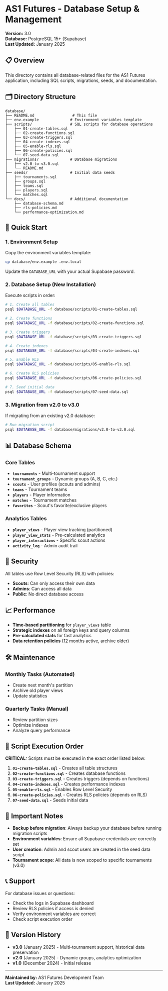 # AS1 Futures - Database Setup & Management

**Version:** 3.0  
**Database:** PostgreSQL 15+ (Supabase)  
**Last Updated:** January 2025

## 📋 Overview

This directory contains all database-related files for the AS1 Futures application, including SQL scripts, migrations, seeds, and documentation.

## 🗂️ Directory Structure

```
database/
├── README.md                 # This file
├── env.example              # Environment variables template
├── scripts/                 # SQL scripts for database operations
│   ├── 01-create-tables.sql
│   ├── 02-create-functions.sql
│   ├── 03-create-triggers.sql
│   ├── 04-create-indexes.sql
│   ├── 05-enable-rls.sql
│   ├── 06-create-policies.sql
│   └── 07-seed-data.sql
├── migrations/              # Database migrations
│   ├── v2.0-to-v3.0.sql
│   └── README.md
├── seeds/                   # Initial data seeds
│   ├── tournaments.sql
│   ├── groups.sql
│   ├── teams.sql
│   ├── players.sql
│   └── matches.sql
└── docs/                    # Additional documentation
    ├── database-schema.md
    ├── rls-policies.md
    └── performance-optimization.md
```

## 🚀 Quick Start

### 1. Environment Setup

Copy the environment variables template:
```bash
cp database/env.example .env.local
```

Update the `DATABASE_URL` with your actual Supabase password.

### 2. Database Setup (New Installation)

Execute scripts in order:

```bash
# 1. Create all tables
psql $DATABASE_URL -f database/scripts/01-create-tables.sql

# 2. Create functions
psql $DATABASE_URL -f database/scripts/02-create-functions.sql

# 3. Create triggers
psql $DATABASE_URL -f database/scripts/03-create-triggers.sql

# 4. Create indexes
psql $DATABASE_URL -f database/scripts/04-create-indexes.sql

# 5. Enable RLS
psql $DATABASE_URL -f database/scripts/05-enable-rls.sql

# 6. Create RLS policies
psql $DATABASE_URL -f database/scripts/06-create-policies.sql

# 7. Seed initial data
psql $DATABASE_URL -f database/scripts/07-seed-data.sql
```

### 3. Migration from v2.0 to v3.0

If migrating from an existing v2.0 database:

```bash
# Run migration script
psql $DATABASE_URL -f database/migrations/v2.0-to-v3.0.sql
```

## 📊 Database Schema

### Core Tables

- **`tournaments`** - Multi-tournament support
- **`tournament_groups`** - Dynamic groups (A, B, C, etc.)
- **`scouts`** - User profiles (scouts and admins)
- **`teams`** - Tournament teams
- **`players`** - Player information
- **`matches`** - Tournament matches
- **`favorites`** - Scout's favorite/exclusive players

### Analytics Tables

- **`player_views`** - Player view tracking (partitioned)
- **`player_view_stats`** - Pre-calculated analytics
- **`player_interactions`** - Specific scout actions
- **`activity_log`** - Admin audit trail

## 🔐 Security

All tables use Row Level Security (RLS) with policies:
- **Scouts**: Can only access their own data
- **Admins**: Can access all data
- **Public**: No direct database access

## 📈 Performance

- **Time-based partitioning** for `player_views` table
- **Strategic indexes** on all foreign keys and query columns
- **Pre-calculated stats** for fast analytics
- **Data retention policies** (12 months active, archive older)

## 🛠️ Maintenance

### Monthly Tasks (Automated)
- Create next month's partition
- Archive old player views
- Update statistics

### Quarterly Tasks (Manual)
- Review partition sizes
- Optimize indexes
- Analyze query performance

## 📝 Script Execution Order

**CRITICAL:** Scripts must be executed in the exact order listed below:

1. **`01-create-tables.sql`** - Creates all table structures
2. **`02-create-functions.sql`** - Creates database functions
3. **`03-create-triggers.sql`** - Creates triggers (depends on functions)
4. **`04-create-indexes.sql`** - Creates performance indexes
5. **`05-enable-rls.sql`** - Enables Row Level Security
6. **`06-create-policies.sql`** - Creates RLS policies (depends on RLS)
7. **`07-seed-data.sql`** - Seeds initial data

## 🚨 Important Notes

- **Backup before migration**: Always backup your database before running migration scripts
- **Environment variables**: Ensure all Supabase credentials are correctly set
- **User creation**: Admin and scout users are created in the seed data script
- **Tournament scope**: All data is now scoped to specific tournaments (v3.0)

## 📞 Support

For database issues or questions:
- Check the logs in Supabase dashboard
- Review RLS policies if access is denied
- Verify environment variables are correct
- Check script execution order

## 🔄 Version History

- **v3.0** (January 2025) - Multi-tournament support, historical data preservation
- **v2.0** (January 2025) - Dynamic groups, analytics optimization
- **v1.0** (December 2024) - Initial release

---

**Maintained by:** AS1 Futures Development Team  
**Last Updated:** January 2025

